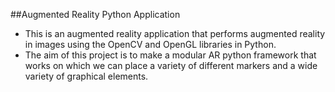 ##Augmented Reality Python Application
- This is an augmented reality application that performs augmented reality in images using the OpenCV and OpenGL libraries in Python.
- The aim of this project is to make a modular AR python framework that works on which we can place a variety of different markers and a wide variety of graphical elements.